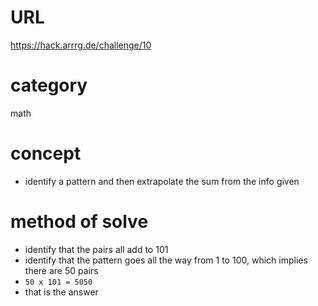 # URL
https://hack.arrrg.de/challenge/10
# category
math
# concept
* identify a pattern and then extrapolate the sum from the info given
# method of solve
* identify that the pairs all add to 101
* identify that the pattern goes all the way from 1 to 100, which implies there are 50 pairs
* `50 x 101 = 5050`
* that is the answer
